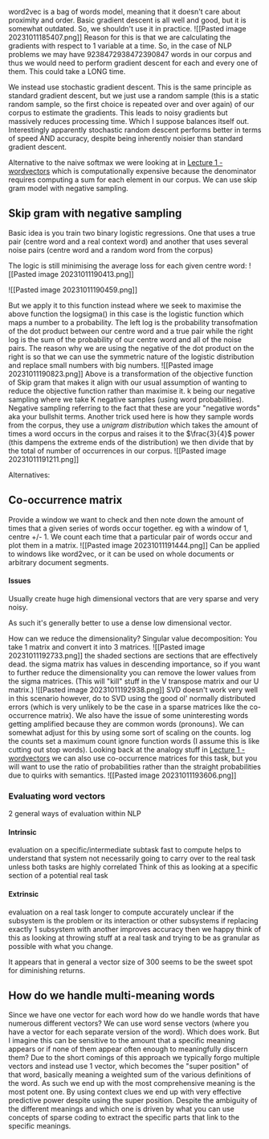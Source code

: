 word2vec is a bag of words model, meaning that it doesn't care about proximity and order.
Basic gradient descent is all well and good, but it is somewhat outdated. So, we shouldn't use it in practice.
![[Pasted image 20231011185407.png]]
Reason for this is that we are calculating the gradients with respect to 1 variable at a time. So, in the case of NLP problems we may have 9238472938472390847 words in our corpus and thus we would need to perform gradient descent for each and every one of them. This could take a LONG time. 

We instead use stochastic gradient descent. 
This is the same principle as standard gradient descent, but we just use a random sample (this is a static random sample, so the first choice is repeated over and over again) of our corpus to estimate the gradients. This leads to noisy gradients but massively reduces processing time. 
Which I suppose balances itself out. Interestingly apparently stochastic random descent performs better in terms of speed AND accuracy, despite being inherently noisier than standard gradient descent. 

Alternative to the naive softmax we were looking at in [Lecture 1 -wordvectors](wordvector.md) which is computationally expensive because the denominator requires computing a sum for each element in our corpus. We can use skip gram model with negative sampling. 

## Skip gram with negative sampling
Basic idea is you train two binary logistic regressions. 
One that uses a true pair (centre word and a real context word) and another that uses several noise pairs (centre word and a random word from the corpus)

The logic is still minimising the average loss for each given centre word:
![[Pasted image 20231011190413.png]]

![[Pasted image 20231011190459.png]]

But we apply it to this function instead where we seek to maximise the above function
the logsigma() in this case is the logistic function which maps a number to a probability. The left log is the probability transofmation of the dot product between our centre word and a true pair while the right log is the sum of the probability of our centre word and all of the noise pairs. 
The reason why we are using the negative of the dot product on the right is so that we can use the symmetric nature of the logistic distribution and replace small numbers with big numbers. 
![[Pasted image 20231011190823.png]]
Above is a transformation of the objective function of Skip gram that makes it align with our usual assumption of wanting to reduce the objective function rather than maximise it. 
k being our negative sampling where we take K negative samples (using word probabilities). Negative sampling referring to the fact that these are your "negative words" aka your bullshit terms. 
Another trick used here is how they sample words from the corpus, they use a *unigram distribution* which takes the amount of times a word occurs in the corpus and raises it to the $\frac{3}{4}$ power (this dampens the extreme ends of the distribution) we then divide that by the total of number of occurrences  in our corpus. 
![[Pasted image 20231011191211.png]]


Alternatives:

## Co-occurrence matrix
Provide a window we want to check and then note down the amount of times that a given series of words occur together. 
eg with a window of 1, centre +/- 1.
We count each time that a particular pair of words occur and plot them in a matrix.
![[Pasted image 20231011191444.png]]
Can be applied to windows like word2vec, or it can be used on whole documents or arbitrary document segments. 

#### Issues
Usually create huge high dimensional vectors that are very sparse and very noisy. 

As such it's generally better to use a dense low dimensional vector. 

How can we reduce the dimensionality?
Singular value decomposition:
	You take 1 matrix and convert it into 3 matrices. 
	![[Pasted image 20231011192733.png]]
	the shaded sections are sections that are effectively dead. 
	the sigma matrix has values in descending importance, so if you want to further reduce the dimensionality you can remove the lower values from the sigma matrices. (This will "kill" stuff in the V transpose matrix and our U matrix.)
	![[Pasted image 20231011192938.png]]
	SVD doesn't work very well in this scenario however, do to SVD using the good ol' normally distributed errors (which is very unlikely to be the case in a sparse matrices like the co-occurrence matrix).
	We also have the issue of some uninteresting words getting amplified because they are common words (pronouns).
	We can somewhat adjust for this by using some sort of scaling on the counts. 
	log the counts
	set a maximum count
	ignore function words (I assume this is like cutting out stop words).
	Looking back at the analogy stuff in [Lecture 1 -wordvectors](wordvector.md) we can also use co-occurrence matrices for this task, but you will want to use the ratio of probabilities rather than the straight probabilities due to quirks with semantics. 
	![[Pasted image 20231011193606.png]]
	

###  Evaluating word vectors
2 general ways of evaluation within NLP
#### Intrinsic
evaluation on a specific/intermediate subtask
fast to compute
helps to understand that system 
not necessarily going to carry over to the real task unless both tasks are highly correlated
Think of this as looking at a specific section of a potential real task

#### Extrinsic
evaluation on a real task 
longer to compute accurately
unclear if the subsystem is the problem or its interaction or other subsystems
if replacing exactly 1 subsystem with another improves accuracy then we happy
think of this as looking at throwing stuff at a real task and trying to be as granular as possible with what you change. 


It appears that in general a vector size of 300 seems to be the sweet spot for diminishing returns. 

## How do we handle multi-meaning words
Since we have one vector for each word how do we handle words that have numerous different vectors? 
We can use word sense vectors (where you have a vector for each separate version of the word).
Which does work. But I imagine this can be sensitive to the amount that a specific meaning appears or if none of them appear often enough to meaningfully discern them?
Due to the short comings of this approach we typically forgo multiple vectors and instead use 1 vector, which becomes the "super position" of that word, basically meaning a weighted sum of the various definitions of the word. As such we end up with the most comprehensive meaning is the most potent one. By using context clues we end up with very effective predictive power despite using the super position. 
Despite the ambiguity of the different meanings and which one is driven by what you can use concepts of sparse coding to extract the specific parts that link to the specific meanings. 